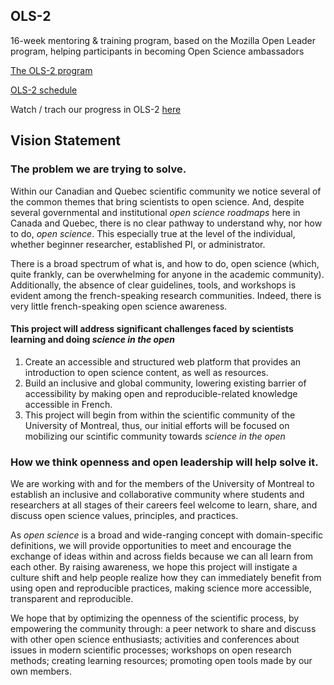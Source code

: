 ## OLS-2

16-week mentoring &amp; training program, based on the Mozilla Open Leader program, helping participants in becoming Open Science ambassadors

[The OLS-2 program](https://openlifesci.org/ols-2) 

[OLS-2 schedule](https://openlifesci.org/ols-2/schedule/) 

Watch / trach our progress in OLS-2 [here](https://github.com/open-life-science/ols-2/issues/14)

## Vision Statement 

### The problem we are trying to solve.

Within our Canadian and Quebec scientific community we notice several of the common themes that bring scientists to open science. And, despite several governmental and institutional *open science roadmaps* here in Canada and Quebec, there is no clear pathway to understand why, nor how to do, *open science*. This especially true at the level of the individual, whether beginner researcher, established PI, or administrator.

There is a broad spectrum of what is, and how to do, open science (which, quite frankly, can be overwhelming for anyone in the academic community). Additionally, the absence of clear guidelines, tools, and workshops is evident among the french-speaking research communities. Indeed, there is very little french-speaking open science awareness.

#### This project will address significant challenges faced by scientists learning and doing *science in the open*

1. Create an accessible and structured web platform that provides an introduction to open science content, as well as resources. 
2. Build an inclusive and global community, lowering  existing barrier of accessibility by making open and reproducible-related knowledge accessible in French. 
3. This project will begin from within the scientific community of the University of Montreal, thus, our initial efforts will be  focused on mobilizing our scintific community towards *science in the open*


### How we think openness and open leadership will help solve it.

We are working with and for the members of the University of Montreal to establish an inclusive and collaborative community where students and researchers at all stages of their careers feel welcome to learn, share, and discuss open science values, principles, and practices. 

As *open science* is a broad and wide-ranging concept with domain-specific definitions, we will provide opportunities to meet and encourage the exchange of ideas within and across fields because we can all learn from each other. By raising awareness, we hope this project will instigate a culture shift and help people realize how they can immediately benefit from using open and reproducible practices, making science more accessible, transparent and reproducible.

We hope that by optimizing the openness of the scientific process, by empowering the community through: a peer network to share and discuss with other open science enthusiasts; activities and conferences about issues in modern scientific processes; workshops on open research methods; creating learning resources; promoting open tools made by our own members. 
